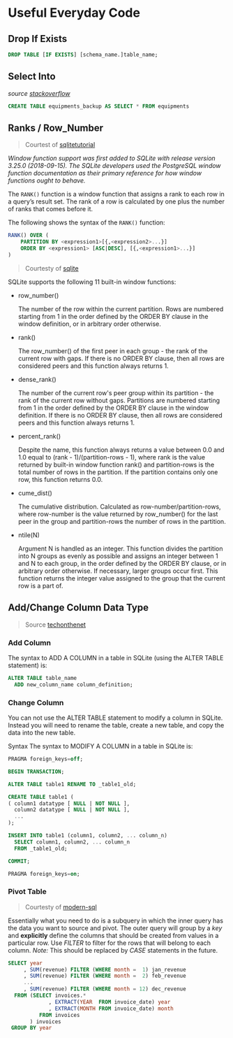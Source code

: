 # Useful Everyday Code

## Drop If Exists

```sql
DROP TABLE [IF EXISTS] [schema_name.]table_name;
```

## Select Into

*source [stackoverflow](https://stackoverflow.com/questions/2361921/select-into-statement-in-sqlite)*

```sql
CREATE TABLE equipments_backup AS SELECT * FROM equipments
```

## Ranks / Row_Number

> Courtest of [sqlitetutorial](https://www.sqlitetutorial.net/sqlite-window-functions/sqlite-rank/)

*Window function support was first added to SQLite with release version 3.25.0 (2018-09-15). The SQLite developers used the PostgreSQL window function documentation as their primary reference for how window functions ought to behave.*

The ```RANK()``` function is a window function that assigns a rank to each row in a query’s result set. The rank of a row is calculated by one plus the number of ranks that comes before it.

The following shows the syntax of the ```RANK()``` function:

```sql
RANK() OVER (
    PARTITION BY <expression1>[{,<expression2>...}]
    ORDER BY <expression1> [ASC|DESC], [{,<expression1>...}]
)
```

> Courtesty of [sqlite](https://www.sqlite.org/windowfunctions.html)

SQLite supports the following 11 built-in window functions:

* row_number()  

    The number of the row within the current partition. Rows are numbered starting from 1 in the order defined by the ORDER BY clause in the window definition, or in arbitrary order otherwise.

* rank()  

    The row_number() of the first peer in each group - the rank of the current row with gaps. If there is no ORDER BY clause, then all rows are considered peers and this function always returns 1.

* dense_rank()  

    The number of the current row's peer group within its partition - the rank of the current row without gaps. Partitions are numbered starting from 1 in the order defined by the ORDER BY clause in the window definition. If there is no ORDER BY clause, then all rows are considered peers and this function always returns 1.

* percent_rank()  

    Despite the name, this function always returns a value between 0.0 and 1.0 equal to (rank - 1)/(partition-rows - 1), where rank is the value returned by built-in window function rank() and partition-rows is the total number of rows in the partition. If the partition contains only one row, this function returns 0.0.

* cume_dist()  

    The cumulative distribution. Calculated as row-number/partition-rows, where row-number is the value returned by row_number() for the last peer in the group and partition-rows the number of rows in the partition.

* ntile(N)  

    Argument N is handled as an integer. This function divides the partition into N groups as evenly as possible and assigns an integer between 1 and N to each group, in the order defined by the ORDER BY clause, or in arbitrary order otherwise. If necessary, larger groups occur first. This function returns the integer value assigned to the group that the current row is a part of.

## Add/Change Column Data Type

> Source [techonthenet](https://www.techonthenet.com/sqlite/tables/alter_table.php)

### Add Column
The syntax to ADD A COLUMN in a table in SQLite (using the ALTER TABLE statement) is:

```sql
ALTER TABLE table_name
  ADD new_column_name column_definition;
```

### Change Column
You can not use the ALTER TABLE statement to modify a column in SQLite. Instead you will need to rename the table, create a new table, and copy the data into the new table.

Syntax
The syntax to MODIFY A COLUMN in a table in SQLite is:

```sql
PRAGMA foreign_keys=off;

BEGIN TRANSACTION;

ALTER TABLE table1 RENAME TO _table1_old;

CREATE TABLE table1 (
( column1 datatype [ NULL | NOT NULL ],
  column2 datatype [ NULL | NOT NULL ],
  ...
);

INSERT INTO table1 (column1, column2, ... column_n)
  SELECT column1, column2, ... column_n
  FROM _table1_old;

COMMIT;

PRAGMA foreign_keys=on;
```

### Pivot Table

> Courtesty of [modern-sql](https://modern-sql.com/use-case/pivot)

Essentially what you need to do is a subquery in which the inner query has the data you want to source and pivot. The outer query will group by a *key* and **explicitly** define the columns that should be created from values in a particular row. Use *FILTER* to filter for the rows that will belong to each column. *Note:* This should be replaced by *CASE* statements in the future. 

```sql
SELECT year
     , SUM(revenue) FILTER (WHERE month =  1) jan_revenue
     , SUM(revenue) FILTER (WHERE month =  2) feb_revenue
     ...
     , SUM(revenue) FILTER (WHERE month = 12) dec_revenue
  FROM (SELECT invoices.*
             , EXTRACT(YEAR  FROM invoice_date) year
             , EXTRACT(MONTH FROM invoice_date) month
          FROM invoices 
       ) invoices
 GROUP BY year
```











